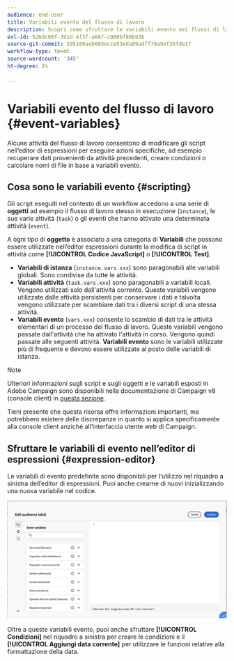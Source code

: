 ```yaml
---
audience: end-user
title: Variabili evento del flusso di lavoro
description: Scopri come sfruttare le variabili evento nei flussi di lavoro.
exl-id: 526dc98f-391d-4f3f-a687-c980bf60b93b
source-git-commit: 395109aeb603ecce53eda89adff70a9ef36fde17
workflow-type: tm+mt
source-wordcount: '345'
ht-degree: 1%

---
```


# Variabili evento del flusso di lavoro {#event-variables}

Alcune attività del flusso di lavoro consentono di modificare gli script nell’editor di espressioni per eseguire azioni specifiche, ad esempio recuperare dati provenienti da attività precedenti, creare condizioni o calcolare nomi di file in base a variabili evento.

## Cosa sono le variabili evento {#scripting}

Gli script eseguiti nel contesto di un workflow accedono a una serie di **oggetti** ad esempio il flusso di lavoro stesso in esecuzione (`ìnstance`), le sue varie attività (`task`) o gli eventi che hanno attivato una determinata attività (`event`).

A ogni tipo di **oggetto** è associato a una categoria di **Variabili** che possono essere utilizzate nell’editor espressioni durante la modifica di script in attività come **[!UICONTROL Codice JavaScript]** o **[!UICONTROL Test]**.

* **Variabili di istanza** (`instance.vars.xxx`) sono paragonabili alle variabili globali. Sono condivise da tutte le attività.
* **Variabili attività** (`task.vars.xxx`) sono paragonabili a variabili locali. Vengono utilizzati solo dall&#39;attività corrente. Queste variabili vengono utilizzate dalle attività persistenti per conservare i dati e talvolta vengono utilizzate per scambiare dati tra i diversi script di una stessa attività.
* **Variabili evento** (`vars.xxx`) consente lo scambio di dati tra le attività elementari di un processo del flusso di lavoro. Queste variabili vengono passate dall&#39;attività che ha attivato l&#39;attività in corso. Vengono quindi passate alle seguenti attività. **Variabili evento** sono le variabili utilizzate più di frequente e devono essere utilizzate al posto delle variabili di istanza.

>[!NOTE]
>
>Ulteriori informazioni sugli script e sugli oggetti e le variabili esposti in Adobe Campaign sono disponibili nella documentazione di Campaign v8 (console client) in [questa sezione](https://experienceleague.adobe.com/en/docs/campaign/automation/workflows/advanced-management/javascript-scripts-and-templates).
>
>Tieni presente che questa risorsa offre informazioni importanti, ma potrebbero esistere delle discrepanze in quanto si applica specificamente alla console client anziché all’interfaccia utente web di Campaign.

## Sfruttare le variabili di evento nell’editor di espressioni {#expression-editor}

Le variabili di evento predefinite sono disponibili per l’utilizzo nel riquadro a sinistra dell’editor di espressioni. Puoi anche crearne di nuovi inizializzando una nuova variabile nel codice.

![](assets/event-variables.png)

Oltre a queste variabili evento, puoi anche sfruttare **[!UICONTROL Condizioni]** nel riquadro a sinistra per creare le condizioni e il **[!UICONTROL Aggiungi data corrente]** per utilizzare le funzioni relative alla formattazione della data.
